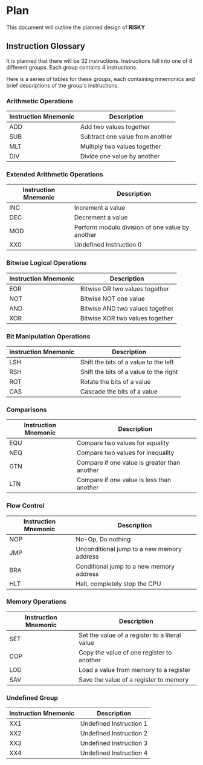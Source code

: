 # Plan
This document will outline the planned design of **RISKY**

## Instruction Glossary
It is planned that there will be 32 instructions. Instructions fall into one of 8 different groups. Each group contains 4 instructions.

Here is a series of tables for these groups, each containing mnemonics and brief descriptions of the group's instructions.

### Arithmetic Operations

| Instruction Mnemonic | Description                                              |
| -------------------- | -------------------------------------------------------- |
| ADD                  | Add two values together                                  |
| SUB                  | Subtract one value from another                          |
| MLT                  | Multiply two values together                             |
| DIV                  | Divide one value by another                              |

### Extended Arithmetic Operations

| Instruction Mnemonic | Description                                              |
| -------------------- | -------------------------------------------------------- |
| INC                  | Increment a value                                        |
| DEC                  | Decrement a value                                        |
| MOD                  | Perform modulo division of one value by another          |
| XX0                  | Undefined Instruction 0                                  |

### Bitwise Logical Operations

| Instruction Mnemonic | Description                                              |
| -------------------- | -------------------------------------------------------- |
| EOR                  | Bitwise OR two values together                           |
| NOT                  | Bitwise NOT one value                                    |
| AND                  | Bitwise AND two values together                          |
| XOR                  | Bitwise XOR two values together                          |

### Bit Manipulation Operations

| Instruction Mnemonic | Description                                              |
| -------------------- | -------------------------------------------------------- |
| LSH                  | Shift the bits of a value to the left                    |
| RSH                  | Shift the bits of a value to the right                   |
| ROT                  | Rotate the bits of a value                               |
| CAS                  | Cascade the bits of a value                              |

### Comparisons

| Instruction Mnemonic | Description                                              |
| -------------------- | -------------------------------------------------------- |
| EQU                  | Compare two values for equality                          |
| NEQ                  | Compare two values for inequality                        |
| GTN                  | Compare if one value is greater than another             |
| LTN                  | Compare if one value is less than another                |

### Flow Control

| Instruction Mnemonic | Description                                              |
| -------------------- | -------------------------------------------------------- |
| NOP                  | No-Op, Do nothing                                        |
| JMP                  | Unconditional jump to a new memory address               |
| BRA                  | Conditional jump to a new memory address                 |
| HLT                  | Halt, completely stop the CPU                            |

### Memory Operations

| Instruction Mnemonic | Description                                              |
| -------------------- | -------------------------------------------------------- |
| SET                  | Set the value of a register to a literal value           |
| COP                  | Copy the value of one register to another                |
| LOD                  | Load a value from memory to a register                   |
| SAV                  | Save the value of a register to memory                   |

### Undefined Group

| Instruction Mnemonic | Description                                              |
| -------------------- | -------------------------------------------------------- |
| XX1                  | Undefined Instruction 1                                  |
| XX2                  | Undefined Instruction 2                                  |
| XX3                  | Undefined Instruction 3                                  |
| XX4                  | Undefined Instruction 4                                  |
